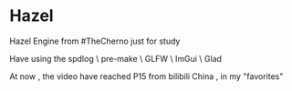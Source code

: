 # Hazel
Hazel Engine from #TheCherno just for study

Have using the spdlog \ pre-make \ GLFW \ ImGui \ Glad

At now , the video have reached P15 from bilibili China , in my "favorites"
